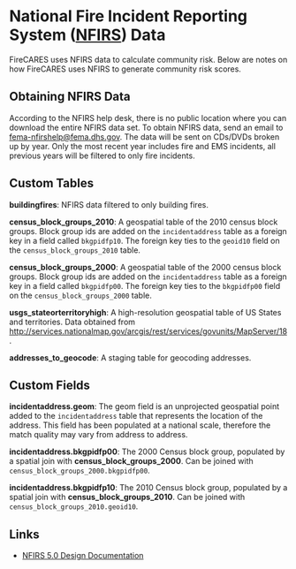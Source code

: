# National Fire Incident Reporting System ([NFIRS](http://www.usfa.fema.gov/data/nfirs/index.html)) Data

FireCARES uses NFIRS data to calculate community risk. Below are notes on how FireCARES uses NFIRS to generate
community risk scores.

## Obtaining NFIRS Data ##

According to the NFIRS help desk, there is no public location where you can download the entire NFIRS data set.  To
obtain NFIRS data, send an email to fema-nfirshelp@fema.dhs.gov.  The data will be sent on CDs/DVDs broken up by year.
Only the most recent year includes fire and EMS incidents, all previous years will be filtered to only fire incidents.

## Custom Tables ##

**buildingfires**: NFIRS data filtered to only building fires.

**census_block_groups_2010**: A geospatial table of the 2010 census block groups.  Block group ids are added on the `incidentaddress`
table as a foreign key in a field called `bkgpidfp10`.  The foreign key ties to the `geoid10` field on the `census_block_groups_2010` table.

**census_block_groups_2000**: A geospatial table of the 2000 census block groups.  Block group ids are added on the `incidentaddress`
table as a foreign key in a field called `bkgpidfp00`.  The foreign key ties to the `bkgpidfp00` field on the `census_block_groups_2000` table.

**usgs_stateorterritoryhigh**: A high-resolution geospatial table of US States and territories.  Data obtained from http://services.nationalmap.gov/arcgis/rest/services/govunits/MapServer/18.

**addresses_to_geocode**: A staging table for geocoding addresses.

## Custom Fields ##

**incidentaddress.geom**: The geom field is an unprojected geospatial point added to the `incidentaddress` table that represents the location
of the address.  This field has been populated at a national scale, therefore the match quality may vary from address to address.

**incidentaddress.bkgpidfp00**: The 2000 Census block group, populated by a spatial join with **census_block_groups_2000**. Can be joined with `census_block_groups_2000.bkgpidfp00`.

**incidentaddress.bkgpidfp10**: The 2010 Census block group, populated by a spatial join with **census_block_groups_2010**. Can be joined with `census_block_groups_2010.geoid10`.


## Links ##

* [NFIRS 5.0 Design Documentation](https://www.nfirs.fema.gov/documentation/design/NFIRS_5.0_Design_Documentation_1-2013.pdf)
